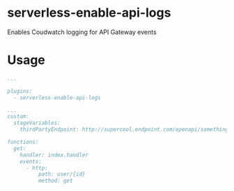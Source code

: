 # serverless-enable-api-logs
Enables Coudwatch logging for API Gateway events


# Usage
```yaml
...

plugins:
  - serverless-enable-api-logs

...
custom:
  stageVariables:
    thirdPartyEndpoint: http://supercool.endpoint.com/openapi/something

functions:
  get:
    handler: index.handler
    events:
      - http:
          path: user/{id}
          method: get
```
